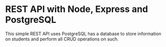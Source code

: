 # REST API with Node, Express and PostgreSQL
This simple REST API uses PostgreSQL has a database to store information on students and perform all CRUD operations on such.